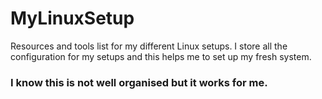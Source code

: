 # MyLinuxSetup
Resources and tools list for my different Linux setups. I store all the configuration for my setups and this helps me to set up my fresh system.


### I know this is not well organised but it works for me.
